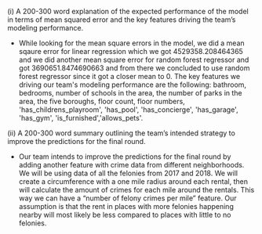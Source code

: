 (i) A 200-300 word explanation of the expected performance of the model in terms of mean
squared error and the key features driving the team’s modeling performance.

- While looking for the mean square errors in the model, we did a mean sqaure error for linear regression which we got 4529358.208464365 and we did another mean square error for random forest regressor and got 3690651.8474690663 and from there we concluded to use random forest regressor since it got a closer mean to 0. The key features we driving our team's modeling performance are the following: bathroom, bedrooms, number of schools in the area, the number of parks in the area, the five boroughs, floor count, floor numbers, 'has_childrens_playroom', 'has_pool', 'has_concierge', 'has_garage', 'has_gym', 'is_furnished','allows_pets'. 

(ii) A 200-300 word summary outlining the team’s intended strategy to improve the predictions
for the final round.

-  Our team intends to improve the predictions for the final round by adding another feature with crime data from different neighborhoods. We will be using data of all the felonies from 2017 and 2018. We will create a circumference with a one mile radius around each rental, then will calculate the amount of crimes for each mile around the rentals. This way we can have a “number of felony crimes per mile” feature. Our assumption is that the rent in places with more felonies happening nearby will most likely be less compared to places with little to no felonies.
